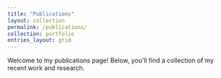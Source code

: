 ```yaml
---
title: "Publications"
layout: collection
permalink: /publications/
collection: portfolio
entries_layout: grid
---
```


Welcome to my publications page! Below, you'll find a collection of my recent work and research.

